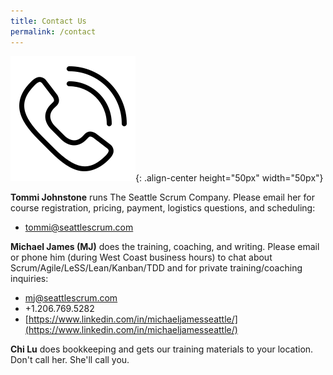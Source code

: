 ```yaml
---
title: Contact Us
permalink: /contact
---
```


![Contact Us](assets/images/Contact.svg){: .align-center height="50px" width="50px"}

__Tommi Johnstone__ runs The Seattle Scrum Company.  Please email her for course registration, pricing, payment, logistics questions, and scheduling:
* [tommi@seattlescrum.com](mailto:tommi@seattlescrum.com?subject=Contact)

__Michael James (MJ)__ does the training, coaching, and writing.  Please email or phone him (during West Coast business hours) to chat about Scrum/Agile/LeSS/Lean/Kanban/TDD and for private training/coaching inquiries: 
* [mj@seattlescrum.com](mailto:mj@seattlescrum.com?subject=Yo)
* +1.206.769.5282
* [https://www.linkedin.com/in/michaeljamesseattle/](https://www.linkedin.com/in/michaeljamesseattle/)

__Chi Lu__ does bookkeeping and gets our training materials to your location. Don't call her. She'll call you.
